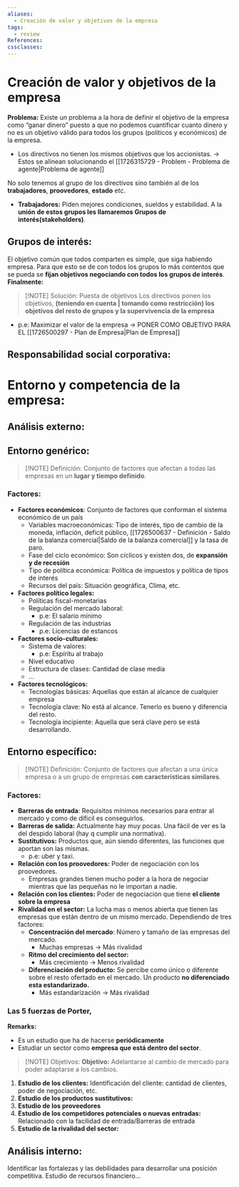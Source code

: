 ```yaml
---
aliases:
  - Creación de valor y objetivos de la empresa
tags:
  - review
References: 
cssclasses:
---
```

# Creación de valor y objetivos de la empresa
**Problema:**
Existe un problema a la hora de definir el objetivo de la empresa como “ganar dinero” puesto a que no podemos cuantificar cuanto dinero y no es un objetivo válido para todos los grupos (políticos y económicos) de la empresa. 
+ Los directivos no tienen los mismos objetivos que los accionistas. → Estos se alinean solucionando el [[1726315729 - Problem - Problema de agente|Problema de agente]]

No solo tenemos al grupo de los directivos sino también al de los **trabajadores**, **proovedores**, **estado** etc. 
+ **Trabajadores:** Piden mejores condiciones, sueldos y estabilidad.
A la **unión de estos grupos les llamaremos Grupos de interés(stakeholders)**. 

## Grupos de interés: 
El objetivo común que todos comparten es simple, que siga habiendo empresa. Para que esto se de con todos los grupos lo más contentos que se pueda se **fijan objetivos negociando con todos los grupos de interés**. 
**Finalmente:**
> [!NOTE] Solución: Puesta de objetivos
> Los directivos ponen los objetivos, **(teniendo en cuenta | tomando como restricción) los objetivos del resto de grupos y la supervivencia de la empresa**
+ p.e: Maximizar el valor de la empresa → PONER COMO OBJETIVO PARA EL [[1726500297 - Plan de Empresa|Plan de Empresa]]
## Responsabilidad social corporativa: 



# Entorno y competencia de la empresa: 
## Análisis externo:
## Entorno genérico:
> [!NOTE] Definición:
> Conjunto de factores que afectan a todas las empresas en un **lugar y tiempo definido**. 
### Factores:
+ **Factores económicos**: Conjunto de factores que conforman el sistema económico de un país
	+ Variables macroeconómicas: Tipo de interés, tipo de cambio de la moneda, inflación, deficit público, [[1726500637 - Definición - Saldo de la balanza comercial|Saldo de la balanza comercial]] y la tasa de paro.
	+ Fase del ciclo económico: Son cíclicos y existen dos, de **expansión y de recesión**
	+ Tipo de política económica: Política de impuestos y política de tipos de interés
	+ Recursos del país: Situación geográfica, Clima, etc.
+ **Factores político legales:** 
	+ Políticas fiscal-monetarias
	+ Regulación del mercado laboral: 
		+ p.e: El salario mínimo
	+ Regulación de las industrias
		+ p.e: Licencias de estancos
+ **Factores socio-culturales:**
	+ Sistema de valores: 
		+ p.e: Espíritu al trabajo
	+ Nivel educativo 
	+ Estructura de clases: Cantidad de clase media
	+ …
+ **Factores tecnológicos:**
	+ Tecnologías básicas: Aquellas que están al alcance de cualquier empresa
	+ Tecnología clave: No está al alcance. Tenerlo es bueno y diferencia del resto. 
	+ Tecnología incipiente: Aquella que será clave pero se está desarrollando. 

## Entorno específico:

> [!NOTE] Definición:
Conjunto de factores que afectan a una única empresa o a un grupo de empresas **con características similares**. 

### Factores: 
+ **Barreras de entrada**: Requisitos mínimos necesarios para entrar al mercado y como de dificil es conseguirlos.
+ **Barreras de salida:** Actualmente hay muy pocas. Una fácil de ver es la del despido laboral (hay q cumplir una normativa). 
+ **Sustitutivos:** Productos que, aún siendo diferentes, las funciones que aportan son las mismas.
	+ p.e: uber y taxi. 
+ **Relación con los proovedores:** Poder de negociación con los proovedores.
	+ Empresas grandes tienen mucho poder a la hora de negociar mientras que las pequeñas no le importan a nadie.
+ **Relación con los clientes:** Poder de negociación que tiene **el cliente sobre la empresa**
+ **Rivalidad en el sector:** La lucha mas o menos abierta que tienen las empresas que están dentro de un mismo mercado. Dependiendo de tres factores: 
	+ **Concentración del mercado**: Número y tamaño de las empresas del mercado.
		+ Muchas empresas → Más rivalidad
	+ **Ritmo del crecimiento del sector:**
		+ Más crecimiento → Menos rivalidad
	+ **Diferenciación del producto:** Se percibe como único o diferente sobre el resto ofertado en el mercado. Un producto **no diferenciado esta estandarizado.** 
		+ Más estandarización → Más rivalidad
### Las 5 fuerzas de Porter, 
**Remarks:**
+ Es un estudio que ha de hacerse **periódicamente**
+ Estudiar un sector como **empresa que está dentro del sector**.

> [!NOTE] Objetivos: 
> **Objetivo:** Adelantarse al cambio de mercado para poder adaptarse a los cambios. 


1. **Estudio de los clientes:** Identificación del cliente: cantidad de clientes, poder de negociación, etc.
2. **Estudio de los productos sustitutivos:** 
3. **Estudio de los proveedores**
4. **Estudio de los competidores potenciales o nuevas entradas:** Relacionado con la facilidad de entrada/Barreras de entrada
5. **Estudio de la rivalidad del sector:**

## Análisis interno:
Identificar las fortalezas y las debilidades para desarrollar una posición competitiva. Estudio de recursos financiero… 